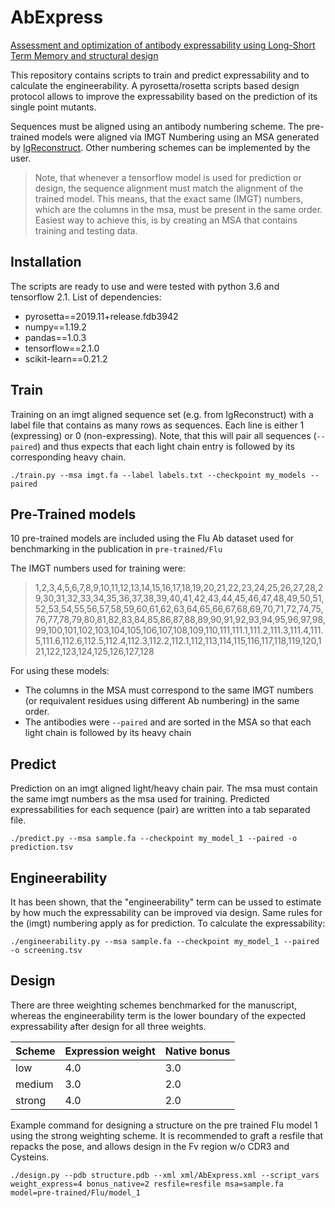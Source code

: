 # AbExpress

[Assessment and optimization of antibody expressability using Long-Short Term Memory and structural design]()

This repository contains scripts to train and predict expressability and to calculate the engineerability.
A pyrosetta/rosetta scripts based design protocol allows to improve the expressability based on the prediction of its single point mutants.

Sequences must be aligned using an antibody numbering scheme. The pre-trained models were aligned via IMGT Numbering using an MSA generated by [IgReconstruct](http://www.meilerlab.org/index.php/servers/IgReconstruct). Other numbering schemes can be implemented by the user.

> Note, that whenever a tensorflow model is used for prediction or design, the sequence alignment must match the alignment of the trained model. This means, that the exact same (IMGT) numbers, which are the columns in the msa, must be present in the same order. Easiest way to achieve this, is by creating an MSA that contains training and testing data.

## Installation

The scripts are ready to use and were tested with python 3.6 and tensorflow 2.1. List of dependencies:

- pyrosetta==2019.11+release.fdb3942
- numpy==1.19.2
- pandas==1.0.3
- tensorflow==2.1.0
- scikit-learn==0.21.2

## Train

Training on an imgt aligned sequence set (e.g. from IgReconstruct) with a label file that contains as many rows as sequences.
Each line is either 1 (expressing) or 0 (non-expressing).
Note, that this will pair all sequences (`--paired`) and thus expects that each light chain entry is followed by its corresponding heavy chain.

`./train.py --msa imgt.fa --label labels.txt --checkpoint my_models --paired`

## Pre-Trained models

10 pre-trained models are included using the Flu Ab dataset used for benchmarking in the publication in `pre-trained/Flu`

The IMGT numbers used for training were:

> 1,2,3,4,5,6,7,8,9,10,11,12,13,14,15,16,17,18,19,20,21,22,23,24,25,26,27,28,29,30,31,32,33,34,35,36,37,38,39,40,41,42,43,44,45,46,47,48,49,50,51,52,53,54,55,56,57,58,59,60,61,62,63,64,65,66,67,68,69,70,71,72,74,75,76,77,78,79,80,81,82,83,84,85,86,87,88,89,90,91,92,93,94,95,96,97,98,99,100,101,102,103,104,105,106,107,108,109,110,111,111.1,111.2,111.3,111.4,111.5,111.6,112.6,112.5,112.4,112.3,112.2,112.1,112,113,114,115,116,117,118,119,120,121,122,123,124,125,126,127,128

For using these models:
- The columns in the MSA must correspond to the same IMGT numbers (or requivalent residues using different Ab numbering) in the same order.
- The antibodies were `--paired` and are sorted in the MSA so that each light chain is followed by its heavy chain

## Predict

Prediction on an imgt aligned light/heavy chain pair. The msa must contain the same imgt numbers as the msa used for training.
Predicted expressabilities for each sequence (pair) are written into a tab separated file.

`./predict.py --msa sample.fa --checkpoint my_model_1 --paired -o prediction.tsv`

## Engineerability

It has been shown, that the "engineerability" term can be ussed to estimate by how much the expressability can be improved via design.
Same rules for the (imgt) numbering apply as for prediction. To calculate the expressability:

`./engineerability.py --msa sample.fa --checkpoint my_model_1 --paired -o screening.tsv`

## Design

There are three weighting schemes benchmarked for the manuscript, whereas
the engineerability term is the lower boundary of the expected expressability after design for all three weights.

|Scheme|Expression weight|Native bonus| 
| --- | --- | --- | 
|low| 4.0 | 3.0 | 
|medium| 3.0 | 2.0 | 
|strong| 4.0 | 2.0 |

Example command for designing a structure on the pre trained Flu model 1 using the strong weighting scheme.
It is recommended to graft a resfile that repacks the pose, and allows design in the Fv region w/o CDR3 and Cysteins.

`./design.py --pdb structure.pdb --xml xml/AbExpress.xml --script_vars weight_express=4 bonus_native=2 resfile=resfile msa=sample.fa model=pre-trained/Flu/model_1`

